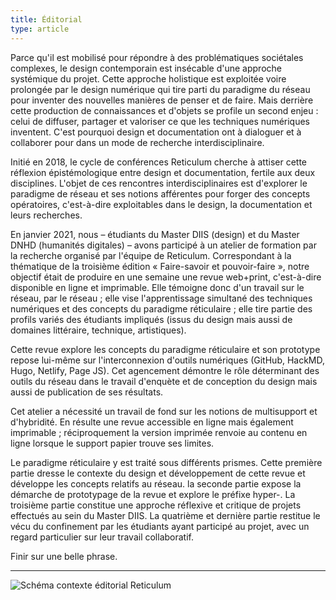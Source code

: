 ```yaml
---
title: Éditorial
type: article
---
```


Parce qu'il est mobilisé pour répondre à des problématiques sociétales complexes, le design contemporain est insécable d'une approche  systémique du projet. Cette approche holistique est exploitée voire prolongée par le design numérique qui tire parti du paradigme du réseau pour inventer des nouvelles manières de penser et de faire. Mais derrière cette production de connaissances et d'objets se profile un second enjeu : celui de diffuser, partager et valoriser ce que les techniques numériques inventent. C'est pourquoi design et documentation ont à dialoguer et à collaborer pour dans un mode de recherche interdisciplinaire.

Initié en 2018, le cycle de conférences Reticulum cherche à attiser cette réflexion épistémologique entre design et documentation, fertile aux deux disciplines. L'objet de ces rencontres interdisciplinaires est d'explorer le paradigme de réseau et ses notions afférentes pour forger des concepts opératoires, c'est-à-dire exploitables dans le design, la documentation et leurs recherches.

En janvier 2021, nous – étudiants du Master DIIS (design) et du Master DNHD (humanités digitales) – avons participé à un atelier de formation par la recherche organisé par l'équipe de Reticulum. Correspondant à la thématique de la troisième édition « Faire-savoir et pouvoir-faire », notre objectif était de produire en une semaine une revue web+print, c'est-à-dire disponible en ligne et imprimable. Elle témoigne donc d'un travail sur le réseau, par le réseau ; elle vise l'apprentissage simultané des techniques numériques et des concepts du paradigme réticulaire ; elle tire partie des profils variés des étudiants impliqués (issus du design mais aussi de domaines littéraire, technique, artistiques).

Cette revue explore les concepts du paradigme réticulaire et son prototype repose lui-même sur l'interconnexion d'outils numériques (GitHub, HackMD, Hugo, Netlify, Page JS). Cet agencement démontre le rôle déterminant des outils du réseau dans le travail d'enquète et de conception du design mais aussi de publication de ses résultats.

Cet atelier a nécessité un travail de fond sur les notions de multisupport et d'hybridité. En résulte une revue accessible en ligne mais également imprimable ; réciproquement la version imprimée renvoie au contenu en ligne lorsque le support papier trouve ses limites.

Le paradigme réticulaire y est traité sous différents prismes. Cette première partie dresse le contexte du design et développement de cette revue et développe les concepts relatifs au réseau. la seconde partie expose la démarche de prototypage de la revue et explore le préfixe hyper-. La troisième partie constitue une approche réflexive et critique de projets effectués au sein du Master DIIS. La quatrième et dernière partie restitue le vécu du confinement par les étudiants ayant participé au projet, avec un regard particulier sur leur travail collaboratif.

Finir sur une belle phrase.

***


![Schéma contexte éditorial Reticulum]()